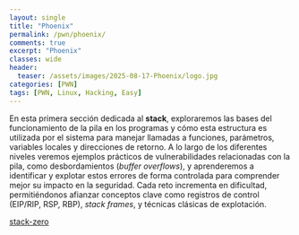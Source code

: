 ```yaml
---
layout: single
title: "Phoenix"
permalink: /pwn/phoenix/
comments: true
excerpt: "Phoenix"
classes: wide
header:
  teaser: /assets/images/2025-08-17-Phoenix/logo.jpg
categories: [PWN]
tags: [PWN, Linux, Hacking, Easy]
---
```



En esta primera sección dedicada al **stack**, exploraremos las bases del funcionamiento de la pila en los programas y cómo esta estructura es utilizada por el sistema para manejar llamadas a funciones, parámetros, variables locales y direcciones de retorno. A lo largo de los diferentes niveles veremos ejemplos prácticos de vulnerabilidades relacionadas con la pila, como desbordamientos (*buffer overflows*), y aprenderemos a identificar y explotar estos errores de forma controlada para comprender mejor su impacto en la seguridad. Cada reto incrementa en dificultad, permitiéndonos afianzar conceptos clave como registros de control (EIP/RIP, RSP, RBP), *stack frames*, y técnicas clásicas de explotación.

[stack-zero](/pwn/phoenix/stack-zero/)
